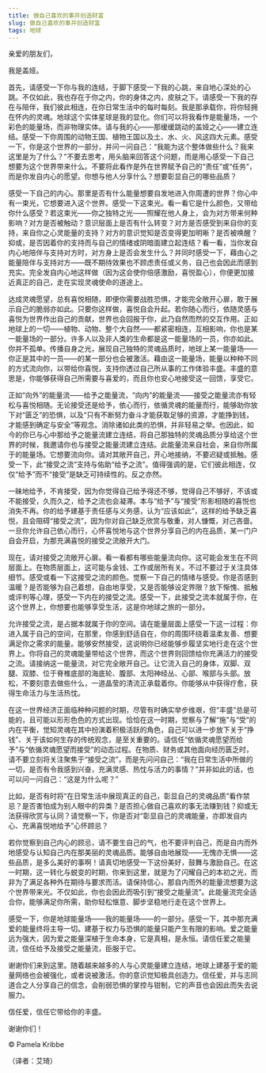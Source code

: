 ```yaml
--- 
title: 做自己喜欢的事并创造财富 
slug: 做自己喜欢的事并创造财富 
tags: 地球 
--- 
```

亲爱的朋友们，

我是盖娅。

首先，请感受一下你与我的连结，于脚下感受一下我的心跳，来自地心深处的心跳。不仅如此，我也存在于你之内，你的身体之内，皮肤之下。请感受一下我的存在与陪伴，我们彼此相连，在你日常生活中的每时每刻。我是那承载你，将你轻拥在怀内的灵魂。地球这个实体星球是我的显化。你们可以将我看作是能量场，一个彩色的能量场，而非物理实体。请与我的心——那缓缓跳动的盖娅之心——建立连结。感受一下你周围的动物王国、植物王国以及土、水、火、风这四大元素。感受一下，你是这个世界的一部分，并问一问自己：“我能为这个整体做些什么？我来这里是为了什么？”不要去思考，用头脑来回答这个问题，而是用心感受一下自己想要为这个世界带来什么。不要将此看作是外在世界赋予自己的“责任”或“任务”，而是你发自内心的愿望。你想与他人分享什么？想要彰显自己的哪些品质？

感受一下自己的内心。那里是否有什么能量想要自发地进入你周遭的世界？你心中有一束光，它想要进入这个世界。感受一下这束光。看一看它是什么颜色，又带给你什么感受？若这束光——你之独特之光——照耀在他人身上，会为对方带来何种影响？对方是否被触动？意识层面上是否有什么转变？对方是否感受到来自你的支持，来自你之心灵能量的支持？对方的意识觉知是否变得更加明晰？是否被唤醒？抑或，是否因着你的支持而与自己的情绪或阴暗面建立起连结？看一看，当你发自内心地陪伴与支持对方时，对方身上是否会发生什么？并同时感受一下，藉由心之能量陪伴与支持对方——既不期待效果也不顾虑责任或义务，自己也会因此而感到充实。完全发自内心地这样做（因为这会使你倍感激励，喜悦盈心），你便更加接近真正的自己，走在实现灵魂使命的道途上。

达成灵魂愿望，总有喜悦相随，即便你需要战胜恐惧，才能完全敞开心扉，敢于展示自己的脆弱亦如此。只要你这样做，喜悦自会升起。若你随心而行，依随灵感与喜悦为世界作出自己的贡献，世界也会回报于你，此乃自然而然的交互作用。正如地球上的一切——植物、动物、整个大自然——都紧密相连，互相影响，你也是某一能量场的一部分。许多人以及非人类的生命都是这一能量场的一员，你亦如此。你并不孤单。传播自身之光，展现自己独特的灵魂品质时，地球上某一能量场——你正是其中的一员——的某一部分也会被激活。藉由这一能量场，能量以种种不同的方式流向你，以带给你喜悦，支持你透过自己所从事的工作体验丰盛。丰盛的意思是，你能够获得自己所需要与喜爱的，而且你也安心地接受这一回馈，享受它。

正如“向外”的能量流——给予之能量流，“向内”的能量流——接受之能量流亦有轻松与喜悦相随。无论接受还是给予，依心而行，依循灵魂的能量而行，能够助你放下对“匮乏”的恐惧，以及“只有不断努力奋斗才能获取足够的资源，才能挣到钱，才能感到确定与安全”等观念。消除诸如此类的恐惧，并非轻易之举。也因此，如今的你已与心中那给予之能量流建立连结，将自己那独特的灵魂品质分享给这个世界的时候，我邀请你也与接受之能量流建立连结。此能量流来自社会，来自你所属于的能量场。它想要流向你。请对其敞开自己，开心地接纳，不要迟疑或抵触。感受一下，此“接受之流”支持与佑助“给予之流”。值得强调的是，它们彼此相连，仅仅“给予”而不“接受”是缺乏可持续性的。反之亦然。

一昧地给予，不肯接受，因为你觉得自己给予得还不够，觉得自己不够好，不该或不能接受，久而久之，给予之流也会凝滞。本与“给予”与“接受”形影相随的喜悦也消失不再。你的给予建基于责任感与义务感，认为“应该如此”，这样的给予缺乏喜悦，且会阻碍“接受之流”，因为你对自己缺乏欣赏与敬重，对人慷慨，对己吝啬。一旦你允许自己依心而行，心怀喜悦地与这个世界分享自己的内在品质，某一门户自会开启，为那充满喜悦的接受之流敞开大门。

现在，请对接受之流敞开心扉。看一看都有哪些能量流向你。这可能会发生在不同层面上。在物质层面上，这可能与金钱、工作或居所有关。不过不要过于关注具体细节。感受或看一下这接受之流的颜色。觉察一下自己的情绪与感受。你是否感到温暖？是否能够为自己着想，自由地享受，又是否能够设定界限？放下惭愧、抵触或评判等心理，感受一下内在的接受之流。感受一下，此接受之流本就属于你，在这个世界上，你想要也能够享受生活，这是你地球之旅的一部分。

允许接受之流，是占据本就属于你的空间。请在能量层面上感受一下这一过程：你进入属于自己的空间，在那里，你感到舒适自在，你的周围环绕着温柔友善、想要满足你之需求的能量。能够安然接受，这说明你已经能够步履坚实地行走在这个世界上。你将自己的灵魂能量带给这个世界，而这个世界则回馈给你充满活力的接受之流。请接纳这一能量流，对它完全敞开自己。让它流入自己的身体，双脚、双腿、双膝、位于脊椎底部的海底轮、腹部、太阳神经丛、心部、喉部与头部。放松，不要刻意去做些什么，一道晶莹的清流正承载着你。你能够从中获得疗愈，获得生命活力与生活热忱。

在这一世界经济正面临种种问题的时期，尽管有时确实举步维艰，但“丰盛”总是可能的，且可能以形形色色的方式出现。恰恰在这一时期，觉察与了解“施”与“受”的内在平衡，觉知灵魂在其中扮演着积极活跃的角色，自己可以进一步放下关于“挣钱”、关于该如何生存的传统观念，是至关重要的。请信任“依循灵魂愿望而给予”与“依循灵魂愿望而接受”的动态过程。在物质、财务或其他面向经历匮乏时，请不要立刻将关注聚焦于“接受之流”，而是先问问自己：“我在日常生活中所做的一切，是否有令我感到兴奋，充满灵感、热忱与活力的事情？”并非如此的话，也可以问一问自己：“这是为什么呢？”

比如，是否有时将“在日常生活中展现真正的自己，彰显自己的灵魂品质”看作禁忌？是否害怕成为别人眼中的异类？是否担心做自己喜欢的事无法赚到钱？抑或无法获得欣赏与认同？请觉察一下，你是否对“彰显自己的灵魂能量，亦即发自内心、充满喜悦地给予”心怀顾忌？

若你觉察到自己内心的顾忌，请不要生自己的气，也不要评判自己，而是自内而外地感受与认知自己内在那美丽的灵魂品质。能够自由地展现——无愧亦无惧——这些品质，是多么美好的事啊！请真切地感受一下这份美好，鼓舞与激励自己。在这一时期，这一转化与蜕变的时期，你来到这里，就是为了闪耀自己的本初之光，而非为了满足各种外在期待与要求而活。请保持信心，那自内而外的能量流想要为这个世界带来光。不仅如此，你也会因此而吸引到“接受之能量流”。此能量流完全适合你，能够满足你所需，助你轻松惬意、脚步坚稳地行走在这个世界上。

感受一下，你是地球能量场——我的能量场——的一部分。感受一下，其中那充满爱的能量终将主导一切。建基于权力与恐惧的能量只能产生有限的影响。爱之能量远为强大，因为爱之能量深植于生命本身，它是真相，是永恒。请信任爱之能量流，信任给予及接受之能量流，臣服于它。

谢谢你们来到这里。随着越来越多的人与心灵能量建立连结，地球上建基于爱的能量网络也会被强化，或者说被激活。你的意识觉知极具创造力。信任爱，并与志同道合之人分享自己的信念，会削弱恐惧的掌控与钳制，它的声音也会因此而失去说服力。

信任爱，信任它带给你的丰盛。

谢谢你们！

© Pamela Kribbe

（译者：艾琦）